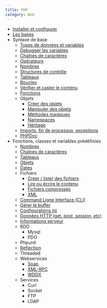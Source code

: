 ```yaml
---
title: PHP
category: Web
---
```


* [Installer et configurer](!php/install.md)
* [Les bases](!php/bases.md)
* Syntaxe de base
  * [Types de données et variables](!php/types.md)
  * [Debugger les variables](!php/debug.md)
  * [Chaînes de caractères](!php/string.md)
  * [Opérateurs](!php/operators.md)
  * [Nombres](!php/number.md)
  * [Structures de contrôle](!php/control.md)
  * [Tableaux](!php/array.md)
  * [Boucles](!php/loop.md)
  * [Vérifier et caster le contenu](!php/types2.md)
  * [Fonctions](!php/function.md)
  * Objets
    * [Créer des objets](!php/object.md)
    * [Manipuler des objets](!php/object2.md)
    * [Méthodes magiques](!php/object-magic.md)
    * [Namespaces](!php/namespace.md)
    * [Héritage](!php/object-extends.md)
  * [Imports, fin de processus, exceptions](!php/include.md)
  * [PHPDoc](!php/phpdoc.md)
* Fonctions, classes et variables prédéfinies
  * [Nombres](!php/number-fct.md)
  * [Chaînes de caractères](!php/string-fct.md)
  * [Tableaux](!php/array-fct.md)
  * [Objets](!php/object-fct.md)
  * [Dates](!php/dates.md)
  * Fichiers
    * [Créer / lister des fichiers](!php/files.md)
    * [Lire ou écrire le contenu](!php/files2.md)
    * [Fichiers compressés](!php/archives.md)
    * [XML](!php/xml.md)
  * [Command Ligne Interface (CLI)](!php/cli.md)
  * [Gérer le buffer](!php/buffer.md)
  * [Configurations ini](!php/ini.md)
  * [Données HTTP (get, post, session, etc)](!php/http-data.md)
  * [Informations serveur](!php/server.md)
  * BDD
    * Mysql
    * PDO
  * Phpunit
  * [Reflection](!php/reflection.md)
  * Threaded
  * Webservices
    * [Soap](!php/soap.md)
    * [XML-RPC](!php/xmlrpc.md)
    * [WDDX](!php/wddx.md)
  * Services
    * Curl
    * Socket
    * FTP
    * LDAP